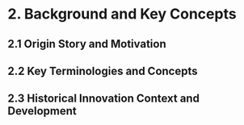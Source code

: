 # 2. Background and Key Concepts


## 2.1 Origin Story and Motivation


## 2.2 Key Terminologies and Concepts


## 2.3 Historical Innovation Context and Development  